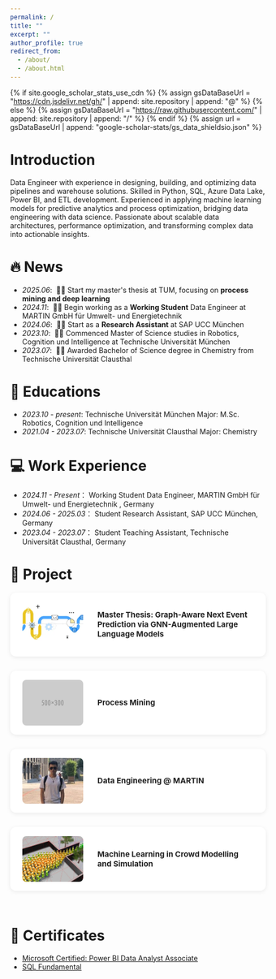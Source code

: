 ```yaml
---
permalink: /
title: ""
excerpt: ""
author_profile: true
redirect_from: 
  - /about/
  - /about.html
---
```


{% if site.google_scholar_stats_use_cdn %}
{% assign gsDataBaseUrl = "https://cdn.jsdelivr.net/gh/" | append: site.repository | append: "@" %}
{% else %}
{% assign gsDataBaseUrl = "https://raw.githubusercontent.com/" | append: site.repository | append: "/" %}
{% endif %}
{% assign url = gsDataBaseUrl | append: "google-scholar-stats/gs_data_shieldsio.json" %}

<span class='anchor' id='about-me'></span>

# Introduction

Data Engineer with experience in designing, building, and optimizing data pipelines and warehouse solutions. Skilled in Python, SQL, Azure Data Lake, Power BI, and ETL development. Experienced in applying machine learning models for predictive analytics and process optimization, bridging data engineering with data science. Passionate about scalable data architectures, performance optimization, and transforming complex data into actionable insights.

# 🔥 News
<span class='anchor' id='news'></span>
- *2025.06*: &nbsp;🎉🎉 Start my master's thesis at TUM, focusing on **process mining and deep learning**
- *2024.11*: &nbsp;🎉🎉 Begin working as a **Working Student** Data Engineer at MARTIN GmbH für Umwelt- und Energietechnik
- *2024.06*: &nbsp;🎉🎉 Start as a **Research Assistant** at SAP UCC München
- *2023.10*: &nbsp;🎉🎉 Commenced Master of Science studies in Robotics, Cognition und Intelligence at Technische Universität München
- *2023.07*: &nbsp;🎉🎉 Awarded Bachelor of Science degree in Chemistry from Technische Universität Clausthal


# 📖 Educations
<span class='anchor' id='educations'></span>
- *2023.10 - present*: Technische Universität München  Major: M.Sc. Robotics, Cognition und Intelligence
- *2021.04 - 2023.07*: Technische Universität Clausthal  Major: Chemistry

# 💻 Work Experience
<span class='anchor' id='work-experience'></span>
- *2024.11 - Present*： Working Student Data Engineer,  MARTIN GmbH für Umwelt- und Energietechnik , Germany
- *2024.06 - 2025.03*： Student Research Assistant,  SAP UCC München, Germany
- *2023.04 - 2023.07*： Student Teaching Assistant, Technische Universität Clausthal, Germany



# 📝 Project
<span class='anchor' id='project'></span>

<div class="project-list">
  <a class="project-row" href="/projects/MA.html" target="_blank">
    <img src="../images/MA_cover.png" alt="MA_cover" class="project-img-vertical">
    <div class="project-title-vertical">Master Thesis: Graph-Aware Next Event Prediction via GNN-Augmented Large Language Models</div>
  </a>
  <a class="project-row" href="/projects/process-mining.html" target="_blank">
    <img src="images/500x300.png" alt="Process Mining" class="project-img-vertical">
    <div class="project-title-vertical">Process Mining</div>
  </a>
  <a class="project-row" href="/projects/data-engineering.html" target="_blank">
    <img src="images/1693343492359.png" alt="Data Engineering" class="project-img-vertical">
    <div class="project-title-vertical">Data Engineering @ MARTIN</div>
  </a>
  <a class="project-row" href="/projects/mlcms.html" target="_blank">
    <img src="../images/mlcms_cover.png" alt="ML Practical course" class="project-img-vertical">
    <div class="project-title-vertical">Machine Learning in Crowd Modelling and Simulation</div>
  </a>
</div>
<style>
.project-list {
  display: flex;
  flex-direction: column;
  gap: 28px;
  margin-top: 12px;
}
.project-row {
  display: flex;
  align-items: center;
  background: #fff;
  border-radius: 12px;
  box-shadow: 0 2px 8px rgba(0,0,0,0.08);
  padding: 18px 24px;
  text-decoration: none;
  transition: box-shadow 0.2s;
}
.project-row:hover {
  box-shadow: 0 4px 16px rgba(0,0,0,0.16);
  background: #f5faff;
}
.project-img-vertical {
  width: 120px;
  height: 90px;
  object-fit: cover;
  border-radius: 8px;
  margin-right: 28px;
}
.project-title-vertical {
  font-weight: bold;
  font-size: 1.08em;
  color: #222;
}
</style>

<div style="height:32px;"></div>

# 📑 Certificates
<span class='anchor' id='certificates'></span>

- <a href="../docs/Power BI Certification.pdf" target="_blank">Microsoft Certified: Power BI Data Analyst Associate</a>
- <a href="../docs/sql.pdf" target="_blank">SQL Fundamental</a>



